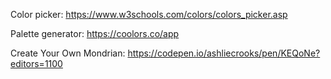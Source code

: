 Color picker: https://www.w3schools.com/colors/colors_picker.asp

Palette generator: https://coolors.co/app

Create Your Own Mondrian: https://codepen.io/ashliecrooks/pen/KEQoNe?editors=1100
